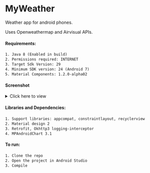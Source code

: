 # MyWeather
Weather app for android phones.

Uses Openweathermap and Airvisual APIs.

#### Requirements:

    1. Java 8 (Enabled in build)
    2. Permissions required: INTERNET
    3. Target Sdk Version: 29
    4. Minimum SDK version: 24 (Android 7)
    5. Material Components: 1.2.0-alpha02
    
    
#### Screenshot
<details><summary>Click here to view</summary>
<p align="center">
    <img width="100%" src="https://github.com/VaibhavDN/MyWeather/blob/master/Gif/Activities2.png">
    <h3 align="center"><a href="https://github.com/VaibhavDN/MyWeather/blob/master/Gif/MyWeather%20(Low%20quality).gif">View GIF here</a></h3>
</p>
</details>


#### Libraries and Dependencies:

    1. Support libraries: appcompat, constraintlayout, recyclerview
    2. Material design 2
    3. Retrofit, Okhttp3 logging-interceptor
    4. MPAndroidChart 3.1
   

#### To run:

    1. Clone the repo
    2. Open the project in Android Studio
    3. Compile
